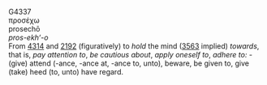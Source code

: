 <body>
  <p>G4337<br>  προσέχω  <br> prosechō  <br><i>pros-ekh‘-o </i><br>From <a href="g4314.htm">4314</a> and <a href="g2192.htm">2192</a>  (figuratively) to <i>hold</i> the mind (<a href="g3563.htm">3563</a> implied) <i>towards</i>, that is, <i>pay</i> <i>attention</i> <i>to</i>, <i>be</i> <i>cautious</i> <i>about</i>, <i>apply</i> <i>oneself</i> <i>to</i>, <i>adhere</i> <i>to:</i> - (give) attend (-ance, -ance at, -ance to, unto), beware, be given to, give (take) heed (to, unto) have regard.<br></p>
 </body>
